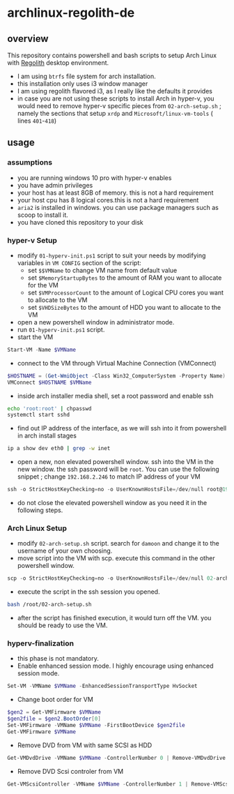 # archlinux-regolith-de

## overview

This repository contains powershell and bash scripts to setup Arch Linux with [Regolith](https://regolith-linux.org) desktop environment.

- I am using `btrfs` file system for arch installation.
- this installation only uses i3 window manager
- I am using regolith flavored i3, as I really like the defaults it provides
- in case you are not using these scripts to install Arch in hyper-v, you would need to remove hyper-v specific pieces from `02-arch-setup.sh` ; namely the sections that setup `xrdp` and `Microsoft/linux-vm-tools` ( lines `401`-`418`)

## usage

### assumptions

- you are running windows 10 pro with hyper-v enables
- you have admin privileges
- your host has at least 8GB of memory. this is not a hard requirement
- your host cpu has 8 logical cores.this is not a hard requirement
- `aria2` is installed in windows. you can use package managers such as scoop to install it.
- you have cloned this repository to your disk

### hyper-v Setup

- modify `01-hyperv-init.ps1` script to suit your needs by modifying variables in `VM CONFIG` section of the script:
  - set `$$VMName` to change VM name from default value
  - set `$MemoryStartupBytes` to the amount of RAM you want to allocate for the VM
  - set `$VMProcessorCount` to the amount of Logical CPU cores you want to allocate to the VM
  - set `$VHDSizeBytes` to the amount of HDD you want to allocate to the VM
- open a new powershell window in administrator mode.
- run `01-hyperv-init.ps1` script.
- start the VM

```powershell
Start-VM -Name $VMName
```

- connect to the VM through Virtual Machine Connection (VMConnect)

```powershell
$HOSTNAME = (Get-WmiObject -Class Win32_ComputerSystem -Property Name).Name
VMConnect $HOSTNAME $VMName
```

- inside arch installer media shell, set a root password and enable ssh

```bash
echo 'root:root' | chpasswd
systemctl start sshd
```

- find out IP address of the interface, as we will ssh into it from powershell in arch install stages

```bash
ip a show dev eth0 | grep -w inet
```

- open a new, non elevated powershell window. ssh into the VM in the new window. the ssh password will be `root`. You can use the following snippet ; change `192.168.2.246` to match IP address of your VM

```powershell
ssh -o StrictHostKeyChecking=no -o UserKnownHostsFile=/dev/null root@192.168.2.246
```

- do not close the elevated powershell window as you need it in the following steps.

### Arch Linux Setup

- modify `02-arch-setup.sh` script. search for `damoon` and change it to the username of your own choosing.
- move script into the VM with scp. execute this command in the other powershell window.

```powershell
scp -o StrictHostKeyChecking=no -o UserKnownHostsFile=/dev/null 02-arch-setup.sh root@192.168.2.246:/root/
```

- execute the script in the ssh session you opened.

```bash
bash /root/02-arch-setup.sh
```

- after the script has finished execution, it would turn off the VM. you should be ready to use the VM.

### hyperv-finalization

- this phase is not mandatory.
- Enable enhanced session mode. I highly encourage using enhanced session mode.

```powershell
Set-VM -VMName $VMName -EnhancedSessionTransportType HvSocket
```

- Change boot order for VM

```powershell
$gen2 = Get-VMFirmware $VMName
$gen2file = $gen2.BootOrder[0]
Set-VMFirmware -VMName $VMName -FirstBootDevice $gen2file
Get-VMFirmware $VMName
```

- Remove DVD from VM with same SCSI as HDD

```powershell
Get-VMDvdDrive -VMName $VMName -ControllerNumber 0 | Remove-VMDvdDrive
```

- Remove DVD Scsi controler from VM

```powershell
Get-VMScsiController -VMName $VMName -ControllerNumber 1 | Remove-VMScsiController
```